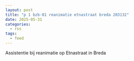 ```yaml
---
layout: post
title: "p 1 bzb-01 reanimatie etnastraat breda 203132"
date: 2025-05-31
categories: 
  - rss
tags: 
  - feed
---
```


Assistentie bij reanimatie op Etnastraat in Breda
